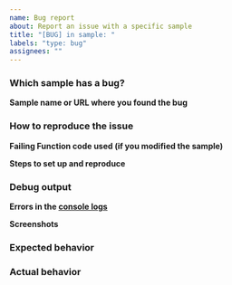 ```yaml
---
name: Bug report
about: Report an issue with a specific sample
title: "[BUG] in sample: "
labels: "type: bug"
assignees: ""
---
```


### Which sample has a bug?

**Sample name or URL where you found the bug**

### How to reproduce the issue

**Failing Function code used (if you modified the sample)**

**Steps to set up and reproduce**

<!-- Help us diagnose the issue. Please provide detailed instructions to run your minimal repro or to recreate the environment -->

### Debug output

<!-- Provide any error messages or screenshots of unexpected behavior -->

**Errors in the
[console logs](https://console.firebase.google.com/project/_/functions/logs?search=&severity=DEBUG)**

**Screenshots**

### Expected behavior

<!-- What is the expected behavior? -->

### Actual behavior

<!-- What is the actual behavior? -->
